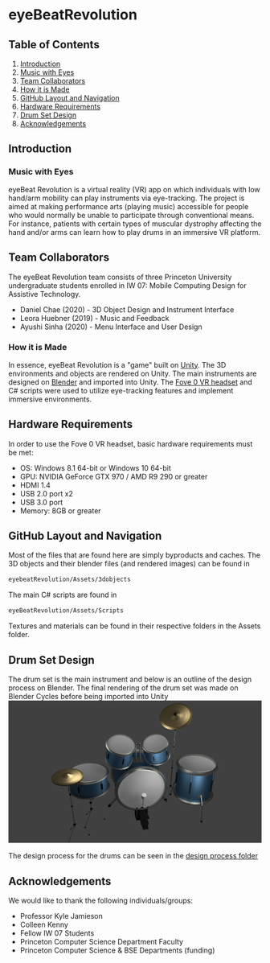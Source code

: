 # eyeBeatRevolution
## Table of Contents
1. [Introduction](#introduction)
  1. [Music with Eyes](#music-with-eyes1)
  2. [Team Collaborators](#team-collaborators2)
  3. [How it is Made](#how-it-is-made3)
2. [GitHub Layout and Navigation](#github-layout-and-navigation)
3. [Hardware Requirements](#hardware-requirements)
4. [Drum Set Design](#drum-set-design)
5. [Acknowledgements](#acknowledgements)

## Introduction
### Music with Eyes
eyeBeat Revolution is a virtual reality (VR) app on which individuals with low hand/arm mobility can play instruments via eye-tracking. The project is aimed at making performance arts (playing music) accessible for people who would normally be unable to participate through conventional means. For instance, patients with certain types of muscular dystrophy affecting the hand and/or arms can learn how to play drums in an immersive VR platform.

## Team Collaborators
The eyeBeat Revolution team consists of three Princeton University undergraduate students enrolled in IW 07: Mobile Computing Design for Assistive Technology.
* Daniel Chae (2020) - 3D Object Design and Instrument Interface
* Leora Huebner (2019) - Music and Feedback
* Ayushi Sinha (2020) - Menu Interface and User Design

### How it is Made 
In essence, eyeBeat Revolution is a "game" built on [Unity](https://unity3d.com/). The 3D environments and objects are rendered on Unity. The main instruments are designed on [Blender](https://www.blender.org/) and imported into Unity. The [Fove 0 VR headset](https://www.getfove.com/) and C# scripts were used to utilize eye-tracking features and implement immersive environments.

## Hardware Requirements
In order to use the Fove 0 VR headset, basic hardware requirements must be met:
* OS: Windows 8.1 64-bit or Windows 10 64-bit
* GPU: NVIDIA GeForce GTX 970 / AMD R9 290 or greater
* HDMI 1.4
* USB 2.0 port x2
* USB 3.0 port
* Memory: 8GB or greater

## GitHub Layout and Navigation
Most of the files that are found here are simply byproducts and caches. The 3D objects and their blender files (and rendered images) can be found in
```sh
eyebeatRevolution/Assets/3dobjects
```
The main C# scripts are found in 
```sh
eyeBeatRevolution/Assets/Scripts
```
Textures and materials can be found in their respective folders in the Assets folder.

## Drum Set Design
The drum set is the main instrument and below is an outline of the design process on Blender.
The final rendering of the drum set was made on Blender Cycles before being imported into Unity
![alt text](/Assets/3dobjects/drumset/finalizedDrumset.png)

The design process for the drums can be seen in the [design process folder](https://github.com/dchaebae/eyeBeatRevolution/tree/master/Assets/3dobjects/drumset/DesignProcess)

## Acknowledgements
We would like to thank the following individuals/groups:
* Professor Kyle Jamieson
* Colleen Kenny
* Fellow IW 07 Students
* Princeton Computer Science Department Faculty
* Princeton Computer Science & BSE Departments (funding)
